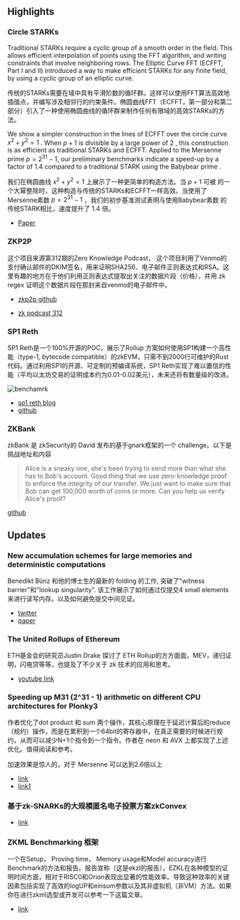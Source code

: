 ## Highlights

### Circle STARKs

Traditional STARKs require a cyclic group of a smooth order in the field. This allows efficient interpolation of points using the FFT algorithm, and writing constraints that involve neighboring rows. The Elliptic Curve FFT (ECFFT, Part I and II) introduced a way to make efficient STARKs for any finite field, by using a cyclic group of an elliptic curve. 

传统的STARKs需要在域中具有平滑阶数的循环群。这样可以使用FFT算法高效地插值点，并编写涉及相邻行的约束条件。椭圆曲线FFT（ECFFT，第一部分和第二部分）引入了一种使用椭圆曲线的循环群来制作任何有限域的高效STARKs的方法。

We show a simpler construction in the lines of ECFFT over the circle curve $x^2 + y^2 = 1$
. When $p+1$ 
 is divisible by a large power of 2
, this construction is as efficient as traditional STARKs and ECFFT.  Applied to the Mersenne prime 
$p=2^{31}-1$, our preliminary benchmarks indicate a speed-up by a factor of $1.4$
 compared to a traditional STARK using the Babybear prime 
.

我们在椭圆曲线 $x^2 + y^2 = 1$ 上展示了一种更简单的构造方法。当 
  $p+1$ 可被 
 的一个大幂整除时，这种构造与传统的STARKs和ECFFT一样高效。当使用了Mersenne素数 $p=2^{31}-1$ 
 ，我们的初步基准测试表明与使用Babybear素数 
 的传统STARK相比，速度提升了 1.4
 倍。

- [Paper](https://eprint.iacr.org/2024/278)


### ZKP2P

这个项目来源第312期的Zero Knowledge Podcast， 这个项目利用了Venmo的支付确认邮件的DKIM签名，用来证明SHA256、电子邮件正则表达式和RSA。这里有趣的地方在于他们利用正则表达式提取出关注的数据片段（价格），并用 zk regex 证明这个数据片段在那封来自venmo的电子邮件中。

- [zkp2p github](https://github.com/zkp2p/zk-p2p)

- [zk podcast 312](https://zeroknowledge.fm/312-2/)


### SP1 Reth

SP1 Reth是一个100%开源的POC，展示了Rollup 方案如何使用SP1构建一个高性能（type-1, bytecode compatible）的zkEVM，只需不到2000行可维护的Rust代码。通过利用SP1的开源、可定制的预编译系统，SP1 Reth实现了难以置信的性能（平均以太坊交易的证明成本约为0.01-0.02美元），未来还将有数量级的改进。

![benchamrk](https://blog.succinct.xyz/content/images/size/w1600/2024/02/FINALBENCHMARKS.png)

- [sp1 reth blog](https://blog.succinct.xyz/sp1-reth/)
- [github](https://github.com/succinctlabs/sp1-reth)


### ZKBank

zkBank 是 zkSecurity的 David 发布的基于gnark框架的一个 challenge。以下是挑战地址和内容

> Alice is a sneaky one, she's been trying to send more than what she has to Bob's account. Good thing that we use zero-knowledge proof to enforce the integrity of our transfer. We just want to make sure that Bob can get 100,000 worth of coins or more. Can you help us verify Alice's proof?

[github](https://github.com/zksecurity/zkBank)

## Updates


### New accumulation schemes for large memories and deterministic computations

Benedikt Bünz 和他的博士生的最新的 folding 的工作, 突破了"witness barrier"和"lookup singularity". 该工作展示了如何通过仅提交4 small elements 来进行读写内存。以及如何避免提交中间见证。

- [twitter](https://twitter.com/benediktbuenz/status/1761961697516945891)
- [paper](https://t.co/Un8Msqjzh5)

### The United Rollups of Ethereum

ETH基金会的研究员Justin Drake 探讨了 ETH Rollup的方方面面，MEV，递归证明，闪电贷等等，也提及了不少关于 zk 技术的应用和思考。

- [youtube link](https://www.bankless.com/justin-drake-ben-fisch-the-united-rollups-of-ethereum?utm_source=Socials&utm_medium=Twitter&utm_campaign=SharedSequencing)

### Speeding up M31 (2^31 - 1) arithmetic on different CPU architectures for Plonky3

作者优化了dot product 和 sum 两个操作，其核心原理在于延迟计算后的reduce（规约）操作，而是在累积到一个64bit的寄存器中，在真正需要的时候进行规约，从而可以减少N+1个指令到一个指令。作者在 neon 和 AVX 上都实现了上述优化。值得阅读和参考。

加速效果是惊人的，对于 Mersenne 可以达到2.6倍以上

- [link](https://github.com/Plonky3/Plonky3/issues/252)
- [link1](https://github.com/Plonky3/Plonky3/issues/238)

### 基于zk-SNARKs的大规模匿名电子投票方案zkConvex


- [link](https://ethresear.ch/t/zkconvex-a-large-scale-anonymous-electronic-voting-scheme-based-on-zk-snarks/18461)


###  ZKML Benchmarking 框架

一个在Setup， Proving time， Memory usage和Model accuracy进行Benchmark的方法和报告。报告宣称（这是ekzl的报告），EZKL在各种模型的证明时间方面，相对于RISC0和Orion表现出显著的性能效率。导致这种效率的关键因素包括实现了高效的logUP和einsum参数以及其非虚拟机（非VM）方法。如果你在进行zkml选型或开发可以参考一下这篇文章。

- [link](https://blog.ezkl.xyz/post/benchmarks/)
